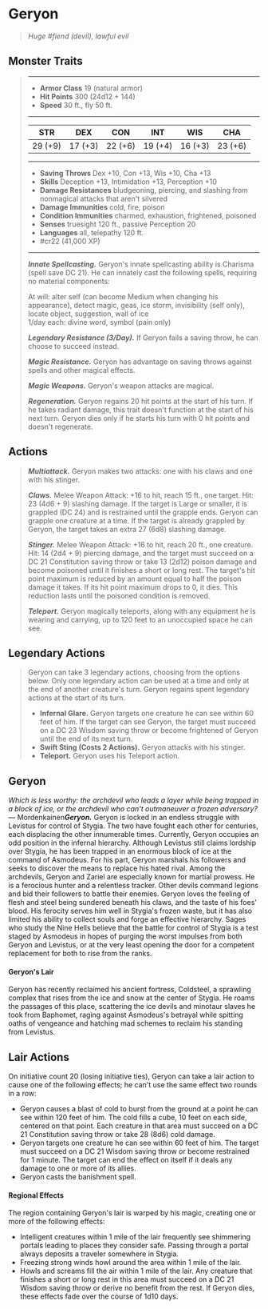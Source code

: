 # Geryon
>*Huge #fiend (devil), lawful evil*
## Monster Traits
>___
>- **Armor Class** 19 (natural armor)
>- **Hit Points** 300 (24d12 + 144)
>- **Speed** 30 ft., fly 50 ft.
>___
>|STR|DEX|CON|INT|WIS|CHA|
>|:---:|:---:|:---:|:---:|:---:|:---:|
>|29 (+9)|17 (+3)|22 (+6)|19 (+4)|16 (+3)|23 (+6)|
>___
>- **Saving Throws** Dex +10, Con +13, Wis +10, Cha +13
>- **Skills** Deception +13, Intimidation +13, Perception +10
>- **Damage Resistances** bludgeoning, piercing, and slashing from nonmagical attacks that aren't silvered
>- **Damage Immunities** cold, fire, poison
>- **Condition Immunities** charmed, exhaustion, frightened, poisoned
>- **Senses** truesight 120 ft., passive Perception 20
>- **Languages** all, telepathy 120 ft.
>- #cr22 (41,000 XP)
>___
>***Innate Spellcasting.*** Geryon's innate spellcasting ability is Charisma (spell save DC 21). He can innately cast the following spells, requiring no material components:  
>
>At will: alter self (can become Medium when changing his appearance), detect magic, geas, ice storm, invisibility (self only), locate object, suggestion, wall of ice  
>1/day each: divine word, symbol (pain only)  
>
>
>***Legendary Resistance (3/Day).*** If Geryon fails a saving throw, he can choose to succeed instead.  
>
>***Magic Resistance.*** Geryon has advantage on saving throws against spells and other magical effects.  
>
>***Magic Weapons.*** Geryon's weapon attacks are magical.  
>
>***Regeneration.*** Geryon regains 20 hit points at the start of his turn. If he takes radiant damage, this trait doesn't function at the start of his next turn. Geryon dies only if he starts his turn with 0 hit points and doesn't regenerate.  
>
## Actions
>***Multiattack.*** Geryon makes two attacks: one with his claws and one with his stinger.  
>
>***Claws.*** Melee Weapon Attack: +16 to hit, reach 15 ft., one target. Hit: 23 (4d6 + 9) slashing damage. If the target is Large or smaller, it is grappled (DC 24) and is restrained until the grapple ends. Geryon can grapple one creature at a time. If the target is already grappled by Geryon, the target takes an extra 27 (6d8) slashing damage.  
>
>***Stinger.*** Melee Weapon Attack: +16 to hit, reach 20 ft., one creature. Hit: 14 (2d4 + 9) piercing damage, and the target must succeed on a DC 21 Constitution saving throw or take 13 (2d12) poison damage and become poisoned until it finishes a short or long rest. The target's hit point maximum is reduced by an amount equal to half the poison damage it takes. If its hit point maximum drops to 0, it dies. This reduction lasts until the poisoned condition is removed.  
>
>***Teleport.*** Geryon magically teleports, along with any equipment he is wearing and carrying, up to 120 feet to an unoccupied space he can see.  
>
## Legendary Actions
>Geryon can take 3 legendary actions, choosing from the options below. Only one legendary action can be used at a time and only at the end of another creature's turn. Geryon regains spent legendary actions at the start of its turn.
>
>- **Infernal Glare.** Geryon targets one creature he can see within 60 feet of him. If the target can see Geryon, the target must succeed on a DC 23 Wisdom saving throw or become frightened of Geryon until the end of its next turn.
>- **Swift Sting (Costs 2 Actions).** Geryon attacks with his stinger.
>- **Teleport.** Geryon uses his Teleport action.
## Geryon
*Which is less worthy: the archdevil who leads a layer while being trapped in a block of ice, or the archdevil who can't outmaneuver a frozen adversary?*— Mordenkainen***Geryon.*** Geryon is locked in an endless struggle with Levistus for control of Stygia. The two have fought each other for centuries, each displacing the other innumerable times. Currently, Geryon occupies an odd position in the infernal hierarchy. Although Levistus still claims lordship over Stygia, he has been trapped in an enormous block of ice at the command of Asmodeus. For his part, Geryon marshals his followers and seeks to discover the means to replace his hated rival.
Among the archdevils, Geryon and Zariel are especially known for martial prowess. He is a ferocious hunter and a relentless tracker. Other devils command legions and bid their followers to battle their enemies. Geryon loves the feeling of flesh and steel being sundered beneath his claws, and the taste of his foes' blood.
His ferocity serves him well in Stygia's frozen waste, but it has also limited his ability to collect souls and forge an effective hierarchy. Sages who study the Nine Hells believe that the battle for control of Stygia is a test staged by Asmodeus in hopes of purging the worst impulses from both Geryon and Levistus, or at the very least opening the door for a competent replacement for both to rise from the ranks.
#### Geryon's Lair
Geryon has recently reclaimed his ancient fortress, Coldsteel, a sprawling complex that rises from the ice and snow at the center of Stygia. He roams the passages of this place, scattering the ice devils and minotaur slaves he took from Baphomet, raging against Asmodeus's betrayal while spitting oaths of vengeance and hatching mad schemes to reclaim his standing from Levistus.
## Lair Actions
On initiative count 20 (losing initiative ties), Geryon can take a lair action to cause one of the following effects; he can't use the same effect two rounds in a row:
- Geryon causes a blast of cold to burst from the ground at a point he can see within 120 feet of him. The cold fills a cube, 10 feet on each side, centered on that point. Each creature in that area must succeed on a DC 21 Constitution saving throw or take 28 (8d6) cold damage.
- Geryon targets one creature he can see within 60 feet of him. The target must succeed on a DC 21 Wisdom saving throw or become restrained for 1 minute. The target can end the effect on itself if it deals any damage to one or more of its allies.
- Geryon casts the banishment spell.
#### Regional Effects
The region containing Geryon's lair is warped by his magic, creating one or more of the following effects:
- Intelligent creatures within 1 mile of the lair frequently see shimmering portals leading to places they consider safe. Passing through a portal always deposits a traveler somewhere in Stygia.
- Freezing strong winds howl around the area within 1 mile of the lair.
- Howls and screams fill the air within 1 mile of the lair. Any creature that finishes a short or long rest in this area must succeed on a DC 21 Wisdom saving throw or derive no benefit from the rest.
If Geryon dies, these effects fade over the course of 1d10 days.
